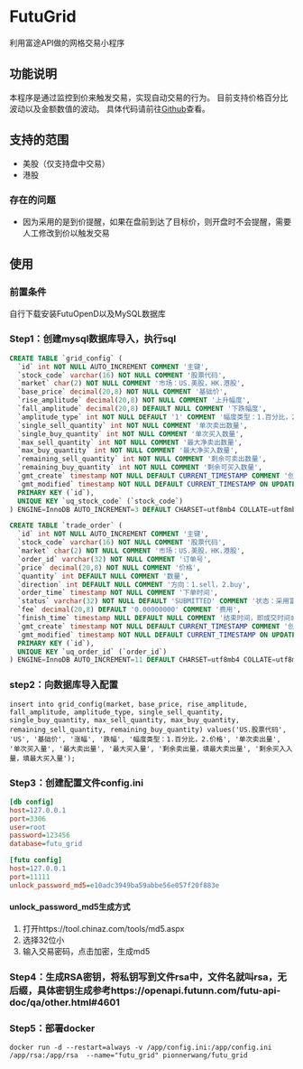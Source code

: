 # FutuGrid
利用富途API做的网格交易小程序
## 功能说明
本程序是通过监控到价来触发交易，实现自动交易的行为。
目前支持价格百分比波动以及金额数值的波动。
具体代码请前往[Github](https://github.com/hywang1230/FutuGrid)查看。
## 支持的范围
* 美股（仅支持盘中交易）
* 港股
### 存在的问题
* 因为采用的是到价提醒，如果在盘前到达了目标价，则开盘时不会提醒，需要人工修改到价以触发交易

## 使用 
### 前置条件
自行下载安装FutuOpenD以及MySQL数据库

### Step1：创建mysql数据库导入，执行sql
```sql
CREATE TABLE `grid_config` (
  `id` int NOT NULL AUTO_INCREMENT COMMENT '主键',
  `stock_code` varchar(16) NOT NULL COMMENT '股票代码',
  `market` char(2) NOT NULL COMMENT '市场：US.美股，HK.港股',
  `base_price` decimal(20,8) NOT NULL COMMENT '基础价',
  `rise_amplitude` decimal(20,8) NOT NULL COMMENT '上升幅度',
  `fall_amplitude` decimal(20,8) DEFAULT NULL COMMENT '下跌幅度',
  `amplitude_type` int NOT NULL DEFAULT '1' COMMENT '幅度类型：1.百分比，2.价格',
  `single_sell_quantity` int NOT NULL COMMENT '单次卖出数量',
  `single_buy_quantity` int NOT NULL COMMENT '单次买入数量',
  `max_sell_quantity` int NOT NULL COMMENT '最大净卖出数量',
  `max_buy_quantity` int NOT NULL COMMENT '最大净买入数量',
  `remaining_sell_quantity` int NOT NULL COMMENT '剩余可卖出数量',
  `remaining_buy_quantity` int NOT NULL COMMENT '剩余可买入数量',
  `gmt_create` timestamp NOT NULL DEFAULT CURRENT_TIMESTAMP COMMENT '创建时间',
  `gmt_modified` timestamp NOT NULL DEFAULT CURRENT_TIMESTAMP ON UPDATE CURRENT_TIMESTAMP COMMENT '修改时间',
  PRIMARY KEY (`id`),
  UNIQUE KEY `uq_stock_code` (`stock_code`)
) ENGINE=InnoDB AUTO_INCREMENT=3 DEFAULT CHARSET=utf8mb4 COLLATE=utf8mb4_0900_ai_ci COMMENT='网格配置';

CREATE TABLE `trade_order` (
  `id` int NOT NULL AUTO_INCREMENT COMMENT '主键',
  `stock_code` varchar(16) NOT NULL COMMENT '股票代码',
  `market` char(2) NOT NULL COMMENT '市场：US.美股，HK.港股',
  `order_id` varchar(32) NOT NULL COMMENT '订单号',
  `price` decimal(20,8) NOT NULL COMMENT '价格',
  `quantity` int DEFAULT NULL COMMENT '数量',
  `direction` int DEFAULT NULL COMMENT '方向：1.sell，2.buy',
  `order_time` timestamp NOT NULL COMMENT '下单时间',
  `status` varchar(32) NOT NULL DEFAULT 'SUBMITTED' COMMENT '状态：采用富途的订单状态',
  `fee` decimal(20,8) DEFAULT '0.00000000' COMMENT '费用',
  `finish_time` timestamp NULL DEFAULT NULL COMMENT '结束时间，即成交时间或撤单时间',
  `gmt_create` timestamp NOT NULL DEFAULT CURRENT_TIMESTAMP COMMENT '创建时间',
  `gmt_modified` timestamp NOT NULL DEFAULT CURRENT_TIMESTAMP ON UPDATE CURRENT_TIMESTAMP COMMENT '修改时间',
  PRIMARY KEY (`id`),
  UNIQUE KEY `uq_order_id` (`order_id`)
) ENGINE=InnoDB AUTO_INCREMENT=11 DEFAULT CHARSET=utf8mb4 COLLATE=utf8mb4_0900_ai_ci COMMENT='订单信息';
```
### step2：向数据库导入配置
```mysql-sql
insert into grid_config(market, base_price, rise_amplitude, fall_amplitude, amplitude_type, single_sell_quantity, single_buy_quantity, max_sell_quantity, max_buy_quantity, remaining_sell_quantity, remaining_buy_quantity) values('US.股票代码', 'US', '基础价', '涨幅', '跌幅', '幅度类型：1.百分比，2.价格', '单次卖出量', '单次买入量', '最大卖出量', '最大买入量', '剩余卖出量，填最大卖出量', '剩余买入入量，填最大买入量');
```
### Step3：创建配置文件config.ini
```ini
[db config]
host=127.0.0.1
port=3306
user=root
password=123456
database=futu_grid

[futu config]
host=127.0.0.1
port=11111
unlock_password_md5=e10adc3949ba59abbe56e057f20f883e
```
#### unlock_password_md5生成方式
1. 打开https://tool.chinaz.com/tools/md5.aspx 
2. 选择32位小
3. 输入交易密码，点击加密，生成md5

### Step4：生成RSA密钥，将私钥写到文件rsa中，文件名就叫rsa，无后缀，具体密钥生成参考https://openapi.futunn.com/futu-api-doc/qa/other.html#4601

### Step5：部署docker
```docker
docker run -d --restart=always -v /app/config.ini:/app/config.ini /app/rsa:/app/rsa  --name="futu_grid" pionnerwang/futu_grid
```